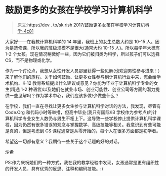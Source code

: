 # 鼓励更多的女孩在学校学习计算机科学

> 原文:[https://dev . to/sk rish 2017/鼓励更多女孩在学校学习计算机科学-4c81](https://dev.to/skrish2017/encouraging-more-girls-to-take-computer-science-in-schools-4c81)

大家好——在我教计算机科学的 14 年里，我班上的女生总数大约是 10-15 人。因为是选修课，所以我的班级规模不是很大(通常大约 10-15 人)。所以每学年大概有 1-2 个女孩。现在情况稍微好一些，因为它们被归类为科学，所以孩子们可以选择 CS，而不是物理或化学。

作为一个讨论点，我想从女性开发人员那里获得一些见解(也欢迎男性参与进来！)来了解他们的旅程。关于如何鼓励、让更多女性参与到计算机行业中来，您会给学术机构、K-12 教育系统提出什么建议或意见？你能为毕业于计算机科学专业的女生(精通 1-2 种语言)以及她们在就业市场、创业可能性、创业公司等方面的潜力提供一些见解吗？作为学术中心，我们应该多做/少做些什么？

在学校，我们一直在寻找让更多女生参与计算机科学对话的方法，我发现，尽管有 Code.Org 和代码小时等举措，但高中毕业(我只有国际/IB 学校作为参考点)的计算机科学专业女生人数仍与男生不相上下。这导致一些学校停止提供计算机科学课程，因为仍然有很多错误的观念与掌握数学、高级技能等相关。我意识到有些可能是真的，但是考虑到 CS 课程通常是从零开始的，每个人在很多方面都是初学者。

希望这一切都有意义？我期待一些关于这个话题的好的对话。

沙希

PS:作为庆祝她们的一种方式，我在我的教学经验中发现，女孩通常是更有组织性的开发人员，具有优秀的反思、注释和编码技能。:)